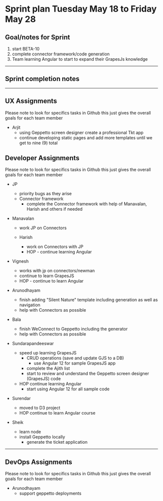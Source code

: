 # Sprint plan Tuesday May 18 to Friday May 28

## Goal/notes for Sprint

1. start BETA-10
2. complete connector framework/code generation
3. Team learning Angular to start to expand their GrapesJs knowledge

---

## Sprint completion notes

---

## UX Assignments

Please note to look for specifics tasks in Github this just gives the overall goals for each team member

- Arjit
  - using Geppetto screen designer create a professional Tkt app
  - continue developing static pages and add more templates until we get to nine (9) total

## Developer Assignments

Please note to look for specifics tasks in Github this just gives the overall goals for each team member

- JP

  - priority bugs as they arise
  - Connector framework
    - complete the Connector framework with help of Manavalan, Harish and others if needed

- Manavalan
  - work JP on Connectors

  - Harish
    - work on Connectors with JP
    - HOP - continue learning Angular

- Vignesh
  - works with jp on connectors/newman
  - continue to learn GrapesJS
  - HOP - continue to learn Angular

- Arunodhayam

  - finish adding  "Silent Nature" template including generation as well as navigation
  - help with Connectors as possible

- Bala

  - finish WeConnect to Geppetto including the generator
  - help with Connectors as possible

- Sundarapandeeswar
  - speed up learning GrapesJS
    - CRUD operations (save and update GJS to a DB)
      - use Angular 12 for sample GrapesJS app
    - complete the Ajith list
    - start to review and understand the Geppetto screen designer (GrapesJS) code
  - HOP continue learning Angular
    - start using Angular 12 for all sample code

- Surendar
  - moved to D3 project
  - HOP continue to learn Angular course

- Sheik
  - learn node
  - install Geppetto locally
    - generate the ticket application

---

## DevOps Assignments

Please note to look for specifics tasks in Github this just gives the overall goals for each team member

- Arunodhayam
  - support geppetto deployments
